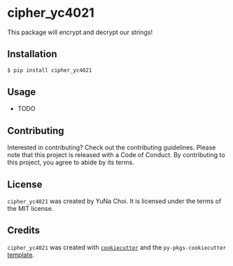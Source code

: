 # cipher_yc4021

This package will encrypt and decrypt our strings!

## Installation

```bash
$ pip install cipher_yc4021
```

## Usage

- TODO

## Contributing

Interested in contributing? Check out the contributing guidelines. Please note that this project is released with a Code of Conduct. By contributing to this project, you agree to abide by its terms.

## License

`cipher_yc4021` was created by YuNa Choi. It is licensed under the terms of the MIT license.

## Credits

`cipher_yc4021` was created with [`cookiecutter`](https://cookiecutter.readthedocs.io/en/latest/) and the `py-pkgs-cookiecutter` [template](https://github.com/py-pkgs/py-pkgs-cookiecutter).
